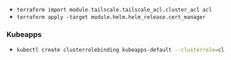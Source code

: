 - `terraform import module.tailscale.tailscale_acl.cluster_acl acl`
- `terraform apply -target module.helm.helm_release.cert_manager`

### Kubeapps

- ```bash
  kubectl create clusterrolebinding kubeapps-default --clusterrole=cluster-admin --serviceaccount=kubeapps:default
  ```
